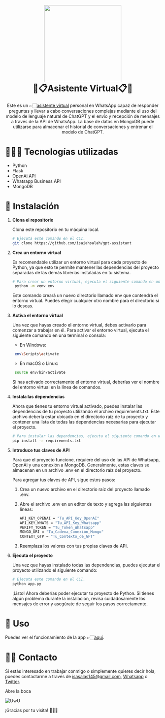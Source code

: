 <h1 align="center">
<img width=250 src='https://i.imgur.com/W2dulIh.png'/>  
<br/>
  💫📋Asistente Virtual📋💫
</h1>
<p align="center">
    Este es un 👉🏻<a href="http://www.isaias.work">asistente virtual</a> personal en WhatsApp capaz de responder preguntas y llevar a cabo conversaciones complejas mediante el uso del modelo de lenguaje natural de ChatGPT y el envío y recepción de mensajes a través de la API de WhatsApp. La base de datos en MongoDB puede utilizarse para almacenar el historial de conversaciones y entrenar el modelo de ChatGPT.
    </p>

# 🧑🏻‍💻 Tecnologías utilizadas

- Python
- Flask
- OpenAi API
- Whatsapp Business API
- MongoDB

# 🚀 Instalación

1. **Clona el repositorio**

   Clona este repositorio en tu máquina local.

   ```sh
   # Ejecuta este comando en el CLI.
   git clone https://github.com/isaiahsalah/gpt-assistant
   ```

2. **Crea un entorno virtual**

   Es recomendable utilizar un entorno virtual para cada proyecto de Python, ya que esto te permite mantener las dependencias del proyecto separadas de las demás librerías instaladas en tu sistema.

   ```sh
   # Para crear un entorno virtual, ejecuta el siguiente comando en una terminal o consola
    python -m venv env
   ```

   Este comando creará un nuevo directorio llamado env que contendrá el entorno virtual. Puedes elegir cualquier otro nombre para el directorio si lo deseas.

3. **Activa el entorno virtual**

   Una vez que hayas creado el entorno virtual, debes activarlo para comenzar a trabajar en él. Para activar el entorno virtual, ejecuta el siguiente comando en una terminal o consola:

   - En Windows:

   ```sh
    env\Scripts\activate
   ```

   - En macOS o Linux:

   ```sh
    source env/bin/activate
   ```

   Si has activado correctamente el entorno virtual, deberías ver el nombre del entorno virtual en la línea de comandos.

4. **Instala las dependencias**

   Ahora que tienes tu entorno virtual activado, puedes instalar las dependencias de tu proyecto utilizando el archivo requirements.txt. Este archivo debería estar ubicado en el directorio raíz de tu proyecto y contener una lista de todas las dependencias necesarias para ejecutar el proyecto.

   ```sh
   # Para instalar las dependencias, ejecuta el siguiente comando en una terminal o consola.
   pip install -r requirements.txt
   ```

5. **Introduce tus claves de API**

   Para que el proyecto funcione, requiere del uso de las API de Whatsapp, OpenAi y una conexión a MongoDB. Generalmente, estas claves se almacenan en un archivo .env en el directorio raíz del proyecto.

   Para agregar tus claves de API, sigue estos pasos:

   1. Crea un nuevo archivo en el directorio raíz del proyecto llamado .env.

   2. Abre el archivo .env en un editor de texto y agrega las siguientes líneas:

      ```sh
      API_KEY_OPENAI = "Tu_API_Key_OpenAI"
      API_KEY_WHATS = "Tu_API_Key_Whatsapp"
      VERIFY_TOKEN = "Tu_Token_Whatsapp"
      MONGO_URI = "Tu_Cadena_Conexión_Mongo"
      CONTEXT_GTP = "Tu_Contexto_de_GPT"
      ```

   3. Reemplaza los valores con tus propias claves de API.

6. **Ejecuta el proyecto**

   Una vez que hayas instalado todas las dependencias, puedes ejecutar el proyecto utilizando el siguiente comando:

   ```sh
   # Ejecuta este comando en el CLI.
   python app.py
   ```

   ¡Listo! Ahora deberías poder ejecutar tu proyecto de Python. Si tienes algún problema durante la instalación, revisa cuidadosamente los mensajes de error y asegúrate de seguir los pasos correctamente.

# 🫣 Uso

Puedes ver el funcionamiento de la app 👉🏻[aquí](http://www.isaias.work).

# 👋🏻 Contacto

Si estás interesado en trabajar conmigo o simplemente quieres decir hola, puedes contactarme a través de [isasalas145@gmail.com](mailto:isasalas145@gmail.com), [Whatsapp](https://api.whatsapp.com/send?phone=59170881108&text=%20) o [Twitter](https://twitter.com/isaiahSalah).

Abre la boca

![UwU](https://i.giphy.com/media/3o6Mb6n1senEQtbgdy/giphy.webp)

¡Gracias por tu visita! 🫶🏻🤓
